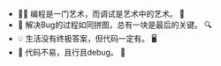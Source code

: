 - 👨‍💻 编程是一门艺术，而调试是艺术中的艺术。 🎨
- 🧩 解决Bug的过程如同拼图，总有一块是最后的关键。 🔍
- 💡 生活没有终极答案，但代码一定有。 🖥️
- 🌟 代码不易，且行且debug。 🔧


